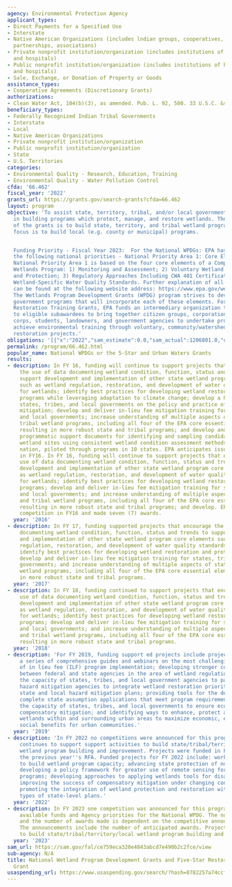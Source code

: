 ```yaml
---
agency: Environmental Protection Agency
applicant_types:
- Direct Payments for a Specified Use
- Interstate
- Native American Organizations (includes lndian groups, cooperatives, corporations,
  partnerships, associations)
- Private nonprofit institution/organization (includes institutions of higher education
  and hospitals)
- Public nonprofit institution/organization (includes institutions of higher education
  and hospitals)
- Sale, Exchange, or Donation of Property or Goods
assistance_types:
- Cooperative Agreements (Discretionary Grants)
authorizations:
- Clean Water Act, 104(b)(3), as amended. Pub. L. 92, 500. 33 U.S.C. &sect; 1254(b)(3).
beneficiary_types:
- Federally Recognized Indian Tribal Governments
- Interstate
- Local
- Native American Organizations
- Private nonprofit institution/organization
- Public nonprofit institution/organization
- State
- U.S. Territories
categories:
- Environmental Quality - Research, Education, Training
- Environmental Quality - Water Pollution Control
cfda: '66.462'
fiscal_year: '2022'
grants_url: https://grants.gov/search-grants?cfda=66.462
layout: program
objective: 'To assist state, territory, tribal, and/or local government (S/T/LG) agencies
  in building programs which protect, manage, and restore wetlands. The primary focus
  of the grants is to build state, territory, and tribal wetland programs. A secondary
  focus is to build local (e.g. county or municipal) programs.


  Funding Priority - Fiscal Year 2023:  For the National WPDGs: EPA has identified
  the following national priorities - National Priority Area 1: Core Elements Framework.
  National Priority Area 1 is based on the four core elements of a Comprehensive State/Territory/Tribal
  Wetlands Program: 1) Monitoring and Assessment; 2) Voluntary Wetland Restoration
  and Protection; 3) Regulatory Approaches Including CWA 401 Certification; and 4)
  Wetland-Specific Water Quality Standards. Further explanation of all of the elements
  can be found at the following website address: https://www.epa.gov/wetlands/wetland-program-development-grants.
  The Wetlands Program Development Grants (WPDG) program strives to develop State/Territory/Tribal/local
  government programs that will incorporate each of these elements. For the Five-Star
  Restoration Training Grants, EPA funds an intermediary organization to provide subawards
  to eligible subawardees to bring together citizen groups, corporations, youth conservation
  corps, students, landowners, and government agencies to undertake projects that
  achieve environmental training through voluntary, community/watershed-based wetland
  restoration projects.'
obligations: '[{"x":"2022","sam_estimate":0.0,"sam_actual":1206801.0,"usa_spending_actual":550633.0},{"x":"2023","sam_estimate":709500.0,"sam_actual":0.0,"usa_spending_actual":112250.0},{"x":"2024","sam_estimate":0.0,"sam_actual":0.0,"usa_spending_actual":168805.0}]'
permalink: /program/66.462.html
popular_name: National WPDGs or the 5-Star and Urban Waters Grants
results:
- description: In FY 16, funding will continue to support projects that encourage
    the use of data documenting wetland condition, function, status and trends to
    support development and implementation of other state wetland program core elements
    such as wetland regulation, restoration, and development of water quality standards
    for wetlands; identify best practices for developing wetland restoration and protection
    programs while leveraging adaptation to climate change; develop a handbook for
    states, tribes, and local governments on the policy and practice of stream compensatory
    mitigation; develop and deliver in-lieu fee mitigation training for states, tribes,
    and local governments; increase understanding of multiple aspects of state and
    tribal wetland programs, including all four of the EPA core essential elements,
    resulting in more robust state and tribal programs; and develop and distribute
    programmatic support documents for identifying and sampling candidate reference
    wetland sites using consistent wetland condition assessment methods across the
    nation, piloted through programs in 10 states. EPA anticipates issuing a competition
    in FY16. In FY 16, funding will continue to support projects that encourage the
    use of data documenting wetland condition, function, status and trends to support
    development and implementation of other state wetland program core elements such
    as wetland regulation, restoration, and development of water quality standards
    for wetlands; identify best practices for developing wetland restoration and protection
    programs; develop and deliver in-lieu fee mitigation training for states, tribes,
    and local governments; and increase understanding of multiple aspects of state
    and tribal wetland programs, including all four of the EPA core essential elements,
    resulting in more robust state and tribal programs; and develop. EPA issued a
    competition in FY16 and made seven (7) awards.
  year: '2016'
- description: In FY 17, funding supported projects that encourage the use of data
    documenting wetland condition, function, status and trends to support development
    and implementation of other state wetland program core elements such as wetland
    regulation, restoration, and development of water quality standards for wetlands;
    identify best practices for developing wetland restoration and protection programs;
    develop and deliver in-lieu fee mitigation training for states, tribes, and local
    governments; and increase understanding of multiple aspects of state and tribal
    wetland programs, including all four of the EPA core essential elements, resulting
    in more robust state and tribal programs.
  year: '2017'
- description: In FY 18, funding continued to support projects that encourage the
    use of data documenting wetland condition, function, status and trends to support
    development and implementation of other state wetland program core elements such
    as wetland regulation, restoration, and development of water quality standards
    for wetlands; identify best practices for developing wetland restoration and protection
    programs; develop and deliver in-lieu fee mitigation training for states, tribes,
    and local governments; and increase understanding of multiple aspects of state
    and tribal wetland programs, including all four of the EPA core essential elements,
    resulting in more robust state and tribal programs.
  year: '2018'
- description: 'For FY 2019, funding support ed projects include projects that: produce
    a series of comprehensive guides and webinars on the most challenging components
    of in lieu fee (ILF) program implementation; developing stronger cooperative federalism
    between federal and state agencies in the area of wetland regulation; improve
    the capacity of states, tribes, and local government agencies to partner with
    hazard mitigation agencies to integrate wetland restoration priorities into new
    state and local hazard mitigation plans; providing tools for the development of
    complete state assumption applications that meet program requirements; increasing
    the capacity of states, tribes, and local governments to ensure ecologically effective
    compensatory mitigation; and identifying ways to enhance, protect and restore
    wetlands within and surrounding urban areas to maximize economic, ecological and
    social benefits for urban communities.'
  year: '2019'
- description: 'In FY 2022 no competitions were announced for this program.  Funding
    continues to support support activities to build state/tribal/territory/local
    wetland program building and improvement. Projects were funded in FY 2022 from
    the previous year''s RFA. Funded projects for FY 2022 include: working with tribes
    to build wetland program capacity; advancing state protection of non-federal waters;
    developing a policy framework for greater use of remote sensing for wetland regulatory
    programs; developing approaches to applying wetlands tools for disaster management;
    improving the success of compensatory mitigation under changing conditions; and
    promoting the integration of wetland protection and restoration with multiple
    types of state-level plans.'
  year: '2022'
- description: In FY 2023 one competition was announced for this program based on
    available funds and Agency priorities for the National WPDG. The number of applications
    and the number of awards made is dependent on the competitive announcement issued.
    The announcements include the number of anticipated awards. Projects support activities
    to build state/tribal/territory/local wetland program building and improvement.
  year: '2023'
sam_url: https://sam.gov/fal/ce759eca320e4843abcd7e490b2c2fce/view
sub-agency: N/A
title: National Wetland Program Development Grants and Five-Star Restoration Training
  Grant
usaspending_url: https://www.usaspending.gov/search/?hash=8782257a74ccfdcbd9fdd886392c264f
---
```


